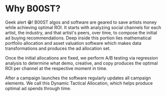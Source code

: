 # Why B00ST?

Geek alert 😁! B00ST algos and software are geared to save artists money while achieving optimal ROI. It starts with analyzing social channels for each artist, the industry, and that artist's peers, over time, to compose the initial ad buying recommendations. Deep inside this portion lies mathematical portfolio allocation and asset valuation software which makes data transformations and produces the ad allocation set.

Once the initial allocations are fixed, we perform A/B testing via regression analysis to determine what demo, creative, and copy produces the optimal ROI per channel at the respective moment in time.

After a campaign launches the software regularly updates all campaign elements. We call this Dynamic Tactical Allocation, which helps produce optimal ad spends through time.

